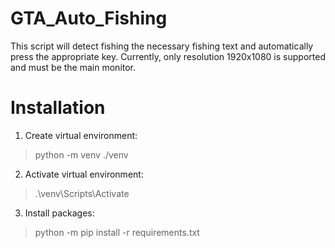 # GTA_Auto_Fishing

This script will detect fishing the necessary fishing text and automatically press the appropriate key.
Currently, only resolution 1920x1080 is supported and must be the main monitor.

# Installation

1. Create virtual environment:
  > python -m venv ./venv

2. Activate virtual environment:
  > .\venv\Scripts\Activate

3. Install packages:
  > python -m pip install -r requirements.txt